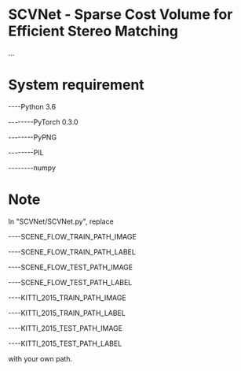 # SCVNet - Sparse Cost Volume for Efficient Stereo Matching
...

# System requirement
----Python 3.6

--------PyTorch 0.3.0

--------PyPNG

--------PIL

--------numpy

# Note
In "SCVNet/SCVNet.py", replace

----SCENE_FLOW_TRAIN_PATH_IMAGE

----SCENE_FLOW_TRAIN_PATH_LABEL

----SCENE_FLOW_TEST_PATH_IMAGE

----SCENE_FLOW_TEST_PATH_LABEL

----KITTI_2015_TRAIN_PATH_IMAGE

----KITTI_2015_TRAIN_PATH_LABEL

----KITTI_2015_TEST_PATH_IMAGE

----KITTI_2015_TEST_PATH_LABEL

with your own path.
